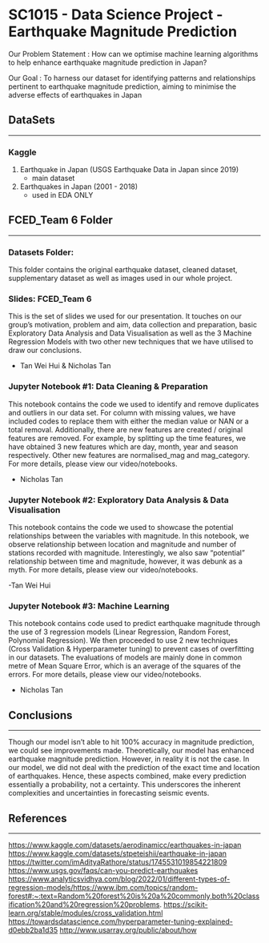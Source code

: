 # SC1015 - Data Science Project - Earthquake Magnitude Prediction

Our Problem Statement : How can we optimise machine learning algorithms to help enhance earthquake magnitude prediction in Japan?

Our Goal : To harness our dataset for identifying patterns and relationships pertinent to earthquake magnitude prediction, aiming to minimise the adverse effects of earthquakes in Japan

## DataSets
_____________________________________________________________________

### Kaggle 

1. Earthquake in Japan (USGS Earthquake Data in Japan since 2019) 
    - main dataset
2. Earthquakes in Japan (2001 - 2018)
    - used in EDA ONLY


## FCED_Team 6 Folder
_____________________________________________________________________

### Datasets Folder: 

This folder contains the original earthquake dataset, cleaned dataset, supplementary dataset as well as images used in our whole project.

### Slides: FCED_Team 6

This is the set of slides we used for our presentation. It touches on our group’s motivation, problem and aim, data collection and preparation, basic Exploratory Data Analysis and Data Visualisation as well as the 3 Machine Regression Models with two other new techniques that we have utilised to draw our conclusions.

- Tan Wei Hui & Nicholas Tan

### Jupyter Notebook #1: Data Cleaning & Preparation

This notebook contains the code we used to identify and remove duplicates and outliers in our data set. For column with missing values, we have included codes to replace them with either the median value or NAN or a total removal. Additionally, there are new features are created / original features are removed. For example, by splitting up the time features, we have obtained 3 new features which are day, month, year and season respectively. Other new features are normalised_mag and mag_category. For more details, please view our video/notebooks.

- Nicholas Tan

### Jupyter Notebook #2: Exploratory Data Analysis & Data Visualisation

This notebook contains the code we used to showcase the potential relationships between the variables with magnitude. In this notebook, we observe relationship between location and magnitude and number of stations recorded with magnitude. Interestingly, we also saw “potential” relationship between time and magnitude, however, it was debunk as a myth. For more details, please view our video/notebooks.

-Tan Wei Hui

### Jupyter Notebook #3: Machine Learning

This notebook contains code used to predict earthquake magnitude through the use of 3 regression models (Linear Regression, Random Forest, Polynomial Regression).  We then proceeded to use 2 new techniques (Cross Validation & Hyperparameter tuning) to prevent cases of overfitting in our datasets. The evaluations of models are mainly done in common metre of Mean Square Error, which is an average of the squares of the errors. For more details, please view our video/notebooks.

- Nicholas Tan


## Conclusions
____________________________________________________________________
Though our model isn’t able to hit 100% accuracy in magnitude prediction, we could see improvements made. Theoretically, our model has enhanced  earthquake magnitude prediction. However, in reality it is not the case. In our model, we did not deal with the prediction of the exact time and location of earthquakes. Hence, these aspects combined, make every prediction essentially a probability, not a certainty. This underscores the inherent complexities and uncertainties in forecasting seismic events.


## References
___________________________________________

https://www.kaggle.com/datasets/aerodinamicc/earthquakes-in-japan
https://www.kaggle.com/datasets/stpeteishii/earthquake-in-japan
https://twitter.com/imAdityaRathore/status/1745531019854221809
https://www.usgs.gov/faqs/can-you-predict-earthquakes
https://www.analyticsvidhya.com/blog/2022/01/different-types-of-regression-models/https://www.ibm.com/topics/random-forest#:~:text=Random%20forest%20is%20a%20commonly,both%20classification%20and%20regression%20problems.
https://scikit-learn.org/stable/modules/cross_validation.html
https://towardsdatascience.com/hyperparameter-tuning-explained-d0ebb2ba1d35
http://www.usarray.org/public/about/how


